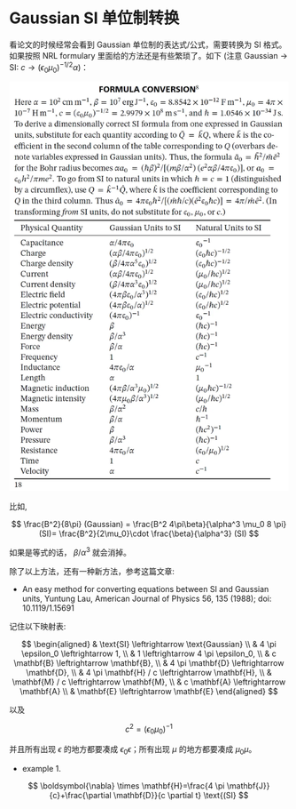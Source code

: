 # Gaussian SI 单位制转换

看论文的时候经常会看到 Gaussian 单位制的表达式/公式，需要转换为 SI 格式。如果按照 NRL formulary 里面给的方法还是有些繁琐了。如下 (注意 Gaussian $\rightarrow$ SI: $c \rightarrow (\epsilon_0\mu_0)^{-1/2}\alpha$)：

![输入图片说明](https://github.com/ymma98/picx-images-hosting/raw/master/20241021/image.6m3w9oju91.webp)

比如,
 
$$
\frac{B^2}{8\pi} (Gaussian) = \frac{B^2 4\pi\beta}{\alpha^3 \mu_0 8 \pi} (SI)= \frac{B^2}{2\mu_0}\cdot \frac{\beta}{\alpha^3} (SI)
$$

如果是等式的话， $\beta/\alpha^3$ 就会消掉。

除了以上方法，还有一种新方法，参考这篇文章:
* An easy method for converting equations between SI and Gaussian units, Yuntung Lau, American Journal of Physics 56, 135 (1988); doi: 10.1119/1.15691

记住以下映射表:

$$
\begin{aligned}
& \text{SI} \leftrightarrow \text{Gaussian} \\
& 4 \pi \epsilon_0 \leftrightarrow 1, \\
& 1 \leftrightarrow 4 \pi \epsilon_0, \\
& c \mathbf{B} \leftrightarrow \mathbf{B}, \\
& 4 \pi \mathbf{D} \leftrightarrow \mathbf{D}, \\
& 4 \pi \mathbf{H} / c \leftrightarrow \mathbf{H}, \\
& \mathbf{M} / c \leftrightarrow \mathbf{M}, \\
& c \mathbf{A} \leftrightarrow  \mathbf{A} \\
& \mathbf{E} \leftrightarrow \mathbf{E}
\end{aligned}
$$

以及

$$
c^2=\left(\epsilon_0 \mu_0\right)^{-1}
$$

并且所有出现 $\epsilon$ 的地方都要凑成 $\epsilon_0 \epsilon$；所有出现 $\mu$ 的地方都要凑成 $\mu_0 \mu$。


* example 1.

$$
\boldsymbol{\nabla} \times \mathbf{H}=\frac{4 \pi \mathbf{J}}{c}+\frac{\partial \mathbf{D}}{c \partial t} \text{(SI}
$$


<!--stackedit_data:
eyJoaXN0b3J5IjpbLTEwNTk1NDg3MTIsNjc3NDAzODYsMjAzMz
g4NzI4NiwxNjU3ODA2MTE3LDE2ODI3NzU4OTEsMjExMzkyMDg2
OF19
-->